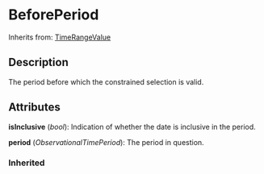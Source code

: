 
# BeforePeriod

Inherits from: [TimeRangeValue](TimeRangeValue.md)



## Description

The period before which the constrained selection is valid.


## Attributes

**isInclusive** (*bool*): Indication of whether the date is inclusive in the period.

**period** (*ObservationalTimePeriod*): The period in question.

### Inherited






